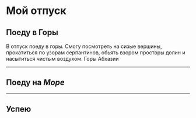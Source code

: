 # Мой отпуск

## Поеду в **Горы**
В отпуск поеду в горы. Смогу посмотреть на сизые вершины, прокатиться по узорам серпантинов, обьять взором просторы долин и насытиться чистым воздухом. 
Горы Абхазии

---
## Поеду на _**Море**_

---
## Успею 